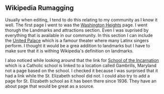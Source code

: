 ## Wikipedia Rumagging

Usually when editing, I tend to do this relating to my community as I know it well. The first page I went to was the 
[Washington Heights](https://en.wikipedia.org/wiki/Washington_Heights,_Manhattan#Points_of_interest) page. I went thorugh the 
Landmarks and attractions section. Even I was suprised by everything that is available in our community. In this section
I can include the [United Palace](https://www.6sqft.com/behind-the-scenes-at-the-united-palace-theatre-washington-heights-opulent-wonder-theatre/)
which is a famour theater where many Latinx singers perform. I thought it would be a grea addition to landmarks but I have to make sure
that it is withing Wikipedia's definition on landmarks. 

I also noticed while looking around that the link for [School of the Incarnation](https://en.wikipedia.org/wiki/Gambrills,_Maryland) which is a Catholic school is linked to a location called 
Gambrills, Maryland not a page based on the school. I checked it because I was surprised that it had a link while the St. Elizabeth school did not.
I could also try to add a page for St. Elizabeth school as it has been there since 1936. They have an about page that would be great as a source. 

